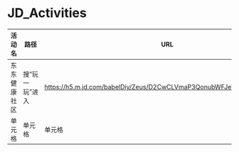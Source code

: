 # JD_Activities

| 活动名 | 路径 | URL | 二维码 |
| -----| ---- | ---- | ---- |
| 东东健康社区 | 搜“玩一玩”进入 | https://h5.m.jd.com/babelDiy/Zeus/D2CwCLVmaP3QonubWFJeTVhYRyT/index.html | ![东东健康社区] |
| 单元格 | 单元格 | 单元格 |


[东东健康社区]: https://github.com/Qitain/JD_Activities/blob/18d3900a493755956c63d89d448dd43e58f8a4cb/images/%E4%B8%9C%E4%B8%9C%E5%81%A5%E5%BA%B7%E7%A4%BE%E5%8C%BA.png
